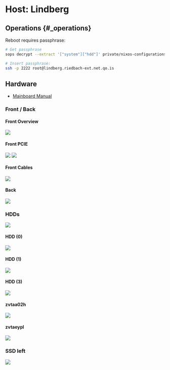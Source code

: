 # Host: Lindberg

## Operations {#\_operations}

Reboot requires passphrase:

```bash
# Get passphrase
sops decrypt --extract '["system"]["hdd"]' private/nixos-configurations/lindberg/secrets.sops.yaml

# Insert passphrase:
ssh -p 2222 root@lindberg.riedbach-ext.net.qo.is
```

## Hardware

- [Mainboard Manual](docs/X570Pro4-mainboard-manual.pdf)

### Front / Back

#### Front Overview

![](docs/front_full.jpg)

#### Front PCIE

![](docs/front_pcie_overview.jpg)
![](docs/front_pcie_ssd.jpg)

#### Front Cables

![](docs/front_cables.jpg)

#### Back

![](docs/back_overview.jpg)

### HDDs

![](docs/back_hdds.jpg)

#### HDD (0)

![](docs/hdd_0.jpg)

#### HDD (1)

![](docs/hdd_1.jpg)

#### HDD (3)

![](docs/hdd_3.jpg)

#### zvtaa02h

![](docs/hdd_zvtaa02h.jpg)

#### zvtaeypl

![](docs/hdd_zvtaeypl.jpg)

### SSD left

![](docs/ssd_1_left.jpg)
